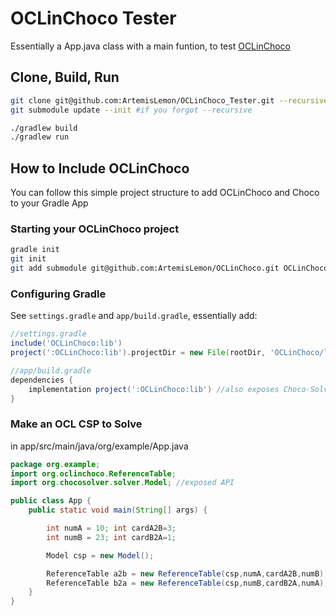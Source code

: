 # OCLinChoco Tester

Essentially a App.java class with a main funtion, to test [OCLinChoco](https://github.com/ArtemisLemon/OCLinChoco)

## Clone, Build, Run
```bash
git clone git@github.com:ArtemisLemon/OCLinChoco_Tester.git --recursive
git submodule update --init #if you forgot --recursive

./gradlew build
./gradlew run
```

## How to Include OCLinChoco
You can follow this simple project structure to add OCLinChoco and Choco to your Gradle App

### Starting your OCLinChoco project
```bash
gradle init
git init
git add submodule git@github.com:ArtemisLemon/OCLinChoco.git OCLinChoco
```

### Configuring Gradle
See `settings.gradle` and `app/build.gradle`, essentially add:
```groovy
//settings.gradle
include('OCLinChoco:lib')
project(':OCLinChoco:lib').projectDir = new File(rootDir, 'OCLinChoco/lib')
```

```groovy
//app/build.gradle
dependencies {
    implementation project(':OCLinChoco:lib') //also exposes Choco-Solver API
}
```

### Make an OCL CSP to Solve
in app/src/main/java/org/example/App.java
```java
package org.example;
import org.oclinchoco.ReferenceTable;
import org.chocosolver.solver.Model; //exposed API

public class App {
    public static void main(String[] args) {

        int numA = 10; int cardA2B=3;
        int numB = 23; int cardB2A=1;

        Model csp = new Model();

        ReferenceTable a2b = new ReferenceTable(csp,numA,cardA2B,numB);
        ReferenceTable b2a = new ReferenceTable(csp,numB,cardB2A,numA);
    }
}
```
